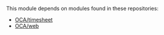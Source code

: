 This module depends on modules found in these repositories:

- [OCA/timesheet](https://github.com/OCA/timesheet)
- [OCA/web](https://github.com/OCA/web)
